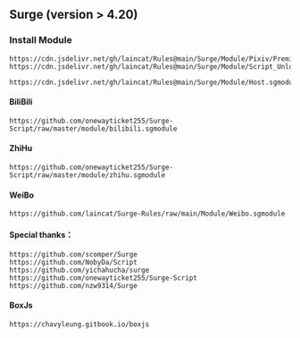 ## Surge (version > 4.20)

### Install Module

```
https://cdn.jsdelivr.net/gh/laincat/Rules@main/Surge/Module/Pixiv/Premium.sgmodule
https://cdn.jsdelivr.net/gh/laincat/Rules@main/Surge/Module/Script_Unlock_Vip.sgmodule

https://cdn.jsdelivr.net/gh/laincat/Rules@main/Surge/Module/Host.sgmodule
```


#### BiliBili
```
https://github.com/onewayticket255/Surge-Script/raw/master/module/bilibili.sgmodule
```
#### ZhiHu
```
https://github.com/onewayticket255/Surge-Script/raw/master/module/zhihu.sgmodule
```
#### WeiBo
```
https://github.com/laincat/Surge-Rules/raw/main/Module/Weibo.sgmodule
```

#### Special thanks：

```
https://github.com/scomper/Surge
https://github.com/NobyDa/Script
https://github.com/yichahucha/surge
https://github.com/onewayticket255/Surge-Script
https://github.com/nzw9314/Surge
```

#### BoxJs
```
https://chavyleung.gitbook.io/boxjs
```
